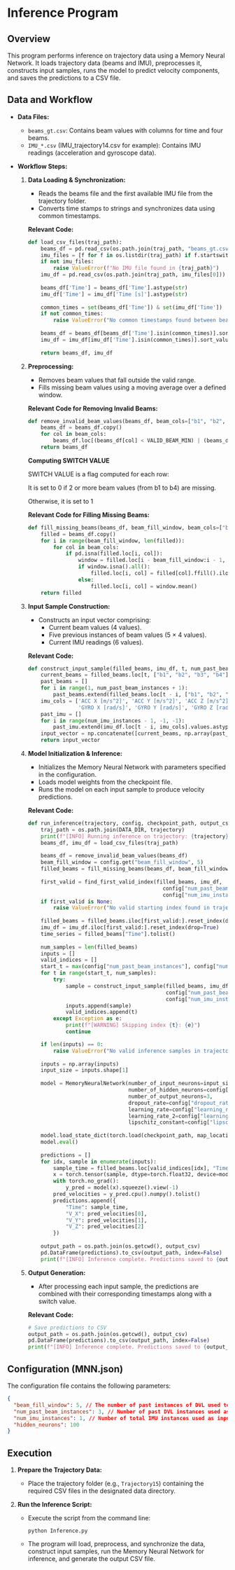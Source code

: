 # Inference Program

## Overview

This program performs inference on trajectory data using a Memory Neural Network. It loads trajectory data (beams and IMU), preprocesses it, constructs input samples, runs the model to predict velocity components, and saves the predictions to a CSV file.

## Data and Workflow

- **Data Files:**
  - `beams_gt.csv`: Contains beam values with columns for time and four beams.
  - `IMU_*.csv` (IMU_trajectory14.csv for example): Contains IMU readings (acceleration and gyroscope data).

- **Workflow Steps:**
  1. **Data Loading & Synchronization:**  
     - Reads the beams file and the first available IMU file from the trajectory folder.
     - Converts time stamps to strings and synchronizes data using common timestamps.
     
     **Relevant Code:**
     ```python
     def load_csv_files(traj_path):
         beams_df = pd.read_csv(os.path.join(traj_path, "beams_gt.csv"), na_values=[''])
         imu_files = [f for f in os.listdir(traj_path) if f.startswith("IMU_") and f.endswith(".csv")]
         if not imu_files:
             raise ValueError(f"No IMU file found in {traj_path}")
         imu_df = pd.read_csv(os.path.join(traj_path, imu_files[0]))
         
         beams_df['Time'] = beams_df['Time'].astype(str)
         imu_df['Time'] = imu_df['Time [s]'].astype(str)
         
         common_times = set(beams_df['Time']) & set(imu_df['Time'])
         if not common_times:
             raise ValueError("No common timestamps found between beams and IMU data.")
         
         beams_df = beams_df[beams_df['Time'].isin(common_times)].sort_values("Time").reset_index(drop=True)
         imu_df = imu_df[imu_df['Time'].isin(common_times)].sort_values("Time").reset_index(drop=True)
         
         return beams_df, imu_df
     ```

  2. **Preprocessing:**  
     - Removes beam values that fall outside the valid range.
     - Fills missing beam values using a moving average over a defined window.
     
     **Relevant Code for Removing Invalid Beams:**
     ```python
     def remove_invalid_beam_values(beams_df, beam_cols=["b1", "b2", "b3", "b4"]):
         beams_df = beams_df.copy()
         for col in beam_cols:
             beams_df.loc[(beams_df[col] < VALID_BEAM_MIN) | (beams_df[col] > VALID_BEAM_MAX), col] = np.nan
         return beams_df
     ```

     **Computing SWITCH VALUE**


        SWITCH VALUE is a flag computed for each row:

        It is set to 0 if 2 or more beam values (from b1 to b4) are missing.

        Otherwise, it is set to 1

     **Relevant Code for Filling Missing Beams:**
     ```python
     def fill_missing_beams(beams_df, beam_fill_window, beam_cols=["b1", "b2", "b3", "b4"]):
         filled = beams_df.copy()
         for i in range(beam_fill_window, len(filled)):
             for col in beam_cols:
                 if pd.isna(filled.loc[i, col]):
                     window = filled.loc[i - beam_fill_window:i - 1, col]
                     if window.isna().all():
                         filled.loc[i, col] = filled[col].ffill().iloc[i - 1]
                     else:
                         filled.loc[i, col] = window.mean()
         return filled
     ```

  3. **Input Sample Construction:**  
     - Constructs an input vector comprising:
       - Current beam values (4 values).
       - Five previous instances of beam values (5 × 4 values).
       - Current IMU readings (6 values).
     
     **Relevant Code:**
     ```python
     def construct_input_sample(filled_beams, imu_df, t, num_past_beam_instances, num_imu_instances):
         current_beams = filled_beams.loc[t, ["b1", "b2", "b3", "b4"]].values.astype(float)
         past_beams = []
         for i in range(1, num_past_beam_instances + 1):
             past_beams.extend(filled_beams.loc[t - i, ["b1", "b2", "b3", "b4"]].values.astype(float))
         imu_cols = ['ACC X [m/s^2]', 'ACC Y [m/s^2]', 'ACC Z [m/s^2]',
                     'GYRO X [rad/s]', 'GYRO Y [rad/s]', 'GYRO Z [rad/s]']
         past_imu = []
         for i in range(num_imu_instances - 1, -1, -1):
             past_imu.extend(imu_df.loc[t - i, imu_cols].values.astype(float))
         input_vector = np.concatenate([current_beams, np.array(past_beams), np.array(past_imu)])
         return input_vector
     ```

  4. **Model Initialization & Inference:**  
     - Initializes the Memory Neural Network with parameters specified in the configuration.
     - Loads model weights from the checkpoint file.
     - Runs the model on each input sample to produce velocity predictions.
     
     **Relevant Code:**
     ```python
     def run_inference(trajectory, config, checkpoint_path, output_csv="inference_results.csv"):
         traj_path = os.path.join(DATA_DIR, trajectory)
         print(f"[INFO] Running inference on trajectory: {trajectory}")
         beams_df, imu_df = load_csv_files(traj_path)
         
         beams_df = remove_invalid_beam_values(beams_df)
         beam_fill_window = config.get("beam_fill_window", 5)
         filled_beams = fill_missing_beams(beams_df, beam_fill_window)
         
         first_valid = find_first_valid_index(filled_beams, imu_df,
                                                config["num_past_beam_instances"],
                                                config["num_imu_instances"])
         if first_valid is None:
             raise ValueError("No valid starting index found in trajectory " + trajectory)
         
         filled_beams = filled_beams.iloc[first_valid:].reset_index(drop=True)
         imu_df = imu_df.iloc[first_valid:].reset_index(drop=True)
         time_series = filled_beams["Time"].tolist()
         
         num_samples = len(filled_beams)
         inputs = []
         valid_indices = []
         start_t = max(config["num_past_beam_instances"], config["num_imu_instances"] - 1)
         for t in range(start_t, num_samples):
             try:
                 sample = construct_input_sample(filled_beams, imu_df, t,
                                                 config["num_past_beam_instances"],
                                                 config["num_imu_instances"])
                 inputs.append(sample)
                 valid_indices.append(t)
             except Exception as e:
                 print(f"[WARNING] Skipping index {t}: {e}")
                 continue

         if len(inputs) == 0:
             raise ValueError("No valid inference samples in trajectory " + trajectory)
         
         inputs = np.array(inputs)
         input_size = inputs.shape[1]
         
         model = MemoryNeuralNetwork(number_of_input_neurons=input_size,
                                     number_of_hidden_neurons=config["hidden_neurons"],
                                     number_of_output_neurons=3,
                                     dropout_rate=config["dropout_rate"],
                                     learning_rate=config["learning_rate"],
                                     learning_rate_2=config["learning_rate_2"],
                                     lipschitz_constant=config["lipschitz_constant"])
         
         model.load_state_dict(torch.load(checkpoint_path, map_location=model.device))
         model.eval()
         
         predictions = []
         for idx, sample in enumerate(inputs):
             sample_time = filled_beams.loc[valid_indices[idx], "Time"]
             x = torch.tensor(sample, dtype=torch.float32, device=model.device).unsqueeze(0).unsqueeze(0)
             with torch.no_grad():
                 y_pred = model(x).squeeze().view(-1)
             pred_velocities = y_pred.cpu().numpy().tolist()
             predictions.append({
                 "Time": sample_time,
                 "V_X": pred_velocities[0],
                 "V_Y": pred_velocities[1],
                 "V_Z": pred_velocities[2]
             })
         
         output_path = os.path.join(os.getcwd(), output_csv)
         pd.DataFrame(predictions).to_csv(output_path, index=False)
         print(f"[INFO] Inference complete. Predictions saved to {output_path}")
     ```

  5. **Output Generation:**
     - After processing each input sample, the predictions are combined with their corresponding timestamps along with a switch value. 
     
     **Relevant Code:**
     ```python
     # Save predictions to CSV
     output_path = os.path.join(os.getcwd(), output_csv)
     pd.DataFrame(predictions).to_csv(output_path, index=False)
     print(f"[INFO] Inference complete. Predictions saved to {output_path}")
     ```

## Configuration (MNN.json)

The configuration file contains the following parameters:

```json
{
  "beam_fill_window": 5, // The number of past instances of DVL used to calculate the moving average
  "num_past_beam_instances": 3, // Number of past DVL instances used as inputs to the Network
  "num_imu_instances": 1, // Number of total IMU instances used as inputs to the Network
  "hidden_neurons": 100
}
```
## Execution 

1. **Prepare the Trajectory Data:**
   - Place the trajectory folder (e.g., `Trajectory15`) containing the required CSV files in the designated data directory.

2. **Run the Inference Script:**
   - Execute the script from the command line:
     ```
     python Inference.py
     ```
   - The program will load, preprocess, and synchronize the data, construct input samples, run the Memory Neural Network for inference, and generate the output CSV file.

